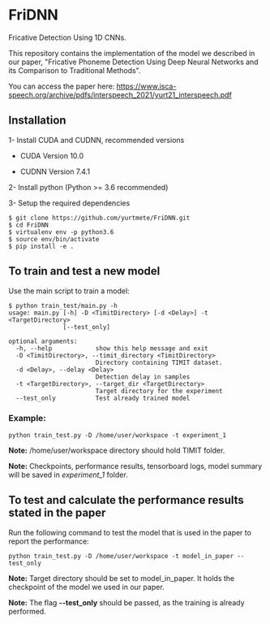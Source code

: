 # FriDNN
Fricative Detection Using 1D CNNs. 

This repository contains the implementation of the model we described in our paper, "Fricative Phoneme Detection Using Deep Neural Networks and its Comparison to Traditional Methods". 

You can access the paper here: https://www.isca-speech.org/archive/pdfs/interspeech_2021/yurt21_interspeech.pdf

## Installation

1- Install CUDA and CUDNN, recommended versions

* CUDA Version 10.0

* CUDNN Version 7.4.1

2- Install python (Python >= 3.6 recommended)

3- Setup the required dependencies

```
$ git clone https://github.com/yurtmete/FriDNN.git 
$ cd FriDNN
$ virtualenv env -p python3.6
$ source env/bin/activate
$ pip install -e .
```
## To train and test a new model

Use the main script to train a model:

```
$ python train_test/main.py -h
usage: main.py [-h] -D <TimitDirectory> [-d <Delay>] -t <TargetDirectory>
               [--test_only]

optional arguments:
  -h, --help            show this help message and exit
  -D <TimitDirectory>, --timit_directory <TimitDirectory>
                        Directory containing TIMIT dataset.
  -d <Delay>, --delay <Delay>
                        Detection delay in samples
  -t <TargetDirectory>, --target_dir <TargetDirectory>
                        Target directory for the experiment
  --test_only           Test already trained model
```

### Example:
```
python train_test.py -D /home/user/workspace -t experiment_1
```
**Note:** /home/user/workspace directory should hold TIMIT folder. 

**Note:** Checkpoints, performance results, tensorboard logs, model summary will be saved in *experiment_1* folder.

## To test and calculate the performance results stated in the paper

Run the following command to test the model that is used in the paper to report the performance:

```
python train_test.py -D /home/user/workspace -t model_in_paper --test_only
```

**Note:** Target directory should be set to model_in_paper. It holds the checkpoint of the model we used in our paper.

**Note:** The flag **--test_only** should be passed, as the training is already performed.  
